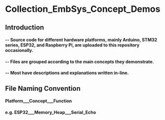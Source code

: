# Collection_EmbSys_Concept_Demos  

## Introduction   
#### -- Source code for different hardware platforms, mainly Arduino, STM32 series, ESP32, and Raspberry Pi, are uploaded to this repository occasionally.  
#### -- Files are grouped according to the main concepts they demonstrate.  
#### -- Most have descriptions and explanations written in-line.  


## File Naming Convention   
#### Platform___Concept___Function   
#### e.g. ESP32___Memory_Heap___Serial_Echo   
